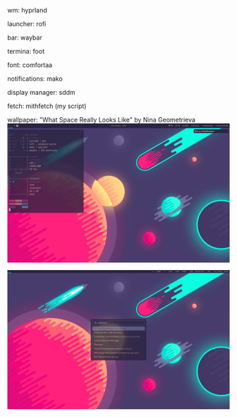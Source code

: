 wm: hyprland

launcher: rofi

bar: waybar

termina: foot

font: comfortaa

notifications: mako

display manager: sddm

fetch: mithfetch (my script)

wallpaper: "What Space Really Looks Like" by Nina Geometrieva
![rice](/hypr_rice.png)

![rofi](/hypr_rofi.png)
